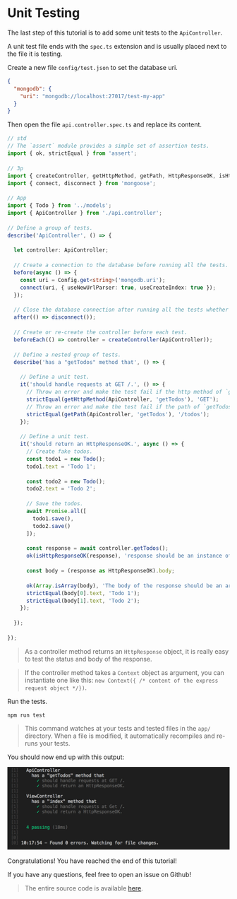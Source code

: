 # Unit Testing

The last step of this tutorial is to add some unit tests to the `ApiController`.

A unit test file ends with the `spec.ts` extension and is usually placed next to the file it is testing.

Create a new file `config/test.json` to set the database uri.

```json
{
  "mongodb": {
    "uri": "mongodb://localhost:27017/test-my-app"
  }
}
```

Then open the file `api.controller.spec.ts` and replace its content.

```typescript
// std
// The `assert` module provides a simple set of assertion tests.
import { ok, strictEqual } from 'assert';

// 3p
import { createController, getHttpMethod, getPath, HttpResponseOK, isHttpResponseOK } from '@foal/core';
import { connect, disconnect } from 'mongoose';

// App
import { Todo } from '../models';
import { ApiController } from './api.controller';

// Define a group of tests.
describe('ApiController', () => {

  let controller: ApiController;

  // Create a connection to the database before running all the tests.
  before(async () => {
    const uri = Config.get<string>('mongodb.uri');
    connect(uri, { useNewUrlParser: true, useCreateIndex: true });
  });

  // Close the database connection after running all the tests whether they succeed or failed.
  after(() => disconnect());

  // Create or re-create the controller before each test.
  beforeEach(() => controller = createController(ApiController));

  // Define a nested group of tests.
  describe('has a "getTodos" method that', () => {

    // Define a unit test.
    it('should handle requests at GET /.', () => {
      // Throw an error and make the test fail if the http method of `getTodos` is not GET.
      strictEqual(getHttpMethod(ApiController, 'getTodos'), 'GET');
      // Throw an error and make the test fail if the path of `getTodos` is not /todos.
      strictEqual(getPath(ApiController, 'getTodos'), '/todos');
    });

    // Define a unit test.
    it('should return an HttpResponseOK.', async () => {
      // Create fake todos.
      const todo1 = new Todo();
      todo1.text = 'Todo 1';

      const todo2 = new Todo();
      todo2.text = 'Todo 2';

      // Save the todos.
      await Promise.all([
        todo1.save(),
        todo2.save()
      ]);

      const response = await controller.getTodos();
      ok(isHttpResponseOK(response), 'response should be an instance of HttpResponseOK.');

      const body = (response as HttpResponseOK).body;

      ok(Array.isArray(body), 'The body of the response should be an array.');
      strictEqual(body[0].text, 'Todo 1');
      strictEqual(body[1].text, 'Todo 2');
    });

  });

});

```

> As a controller method returns an `HttpResponse` object, it is really easy to test the status and body of the response.


> If the controller method takes a `Context` object as argument, you can instantiate one like this: `new Context({ /* content of the express request object */})`.

Run the tests.

```
npm run test
```

> This command watches at your tests and tested files in the `app/` directory. When a file is modified, it automatically recompiles and re-runs your tests.

You should now end up with this output:

![Unit tests output](./unit-tests-output.png)

Congratulations! You have reached the end of this tutorial!

If you have any questions, feel free to open an issue on Github!

> The entire source code is available [here](https://foalts.org/mongodb-todo-list-source-code.zip).